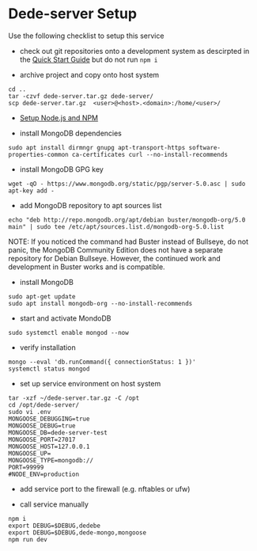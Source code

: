 # Dede-server Setup

Use the following checklist to setup this service

* check out git repositories onto a development system as descirpted in the
[Quick Start Guide](../README.md#Quick-Start-Guide)
but do not run ```npm i```

* archive project and copy onto host system
```
cd ..
tar -czvf dede-server.tar.gz dede-server/
scp dede-server.tar.gz  <user>@<host>.<domain>:/home/<user>/
```

* [Setup Node.js and NPM](https://github.com/Software-Ingenieur-Begerad/setup/blob/main/doc/setup-npm.md)

* install MongoDB dependencies
```
sudo apt install dirmngr gnupg apt-transport-https software-properties-common ca-certificates curl --no-install-recommends
```

* install MongoDB GPG key
```
wget -qO - https://www.mongodb.org/static/pgp/server-5.0.asc | sudo apt-key add -
```

* add MongoDB repository to apt sources list
```
echo "deb http://repo.mongodb.org/apt/debian buster/mongodb-org/5.0 main" | sudo tee /etc/apt/sources.list.d/mongodb-org-5.0.list
```
NOTE: If you noticed the command had Buster instead of Bullseye, do not panic, the MongoDB Community Edition does not have a separate repository for Debian Bullseye. However, the continued work and development in Buster works and is compatible.

* install MongoDB
```
sudo apt-get update
sudo apt install mongodb-org --no-install-recommends
```

* start and activate MondoDB
```
sudo systemctl enable mongod --now
```

* verify installation
```
mongo --eval 'db.runCommand({ connectionStatus: 1 })'
systemctl status mongod
```

* set up service environment on host system
```
tar -xzf ~/dede-server.tar.gz -C /opt
cd /opt/dede-server/
sudo vi .env
MONGOOSE_DEBUGGING=true
MONGOOSE_DEBUG=true
MONGOOSE_DB=dede-server-test
MONGOOSE_PORT=27017
MONGOOSE_HOST=127.0.0.1
MONGOOSE_UP=
MONGOOSE_TYPE=mongodb://
PORT=99999
#NODE_ENV=production
```

* add service port to the firewall (e.g. nftables or ufw)

* call service manually
```
npm i
export DEBUG=$DEBUG,dedebe
export DEBUG=$DEBUG,dede-mongo,mongoose
npm run dev
```
